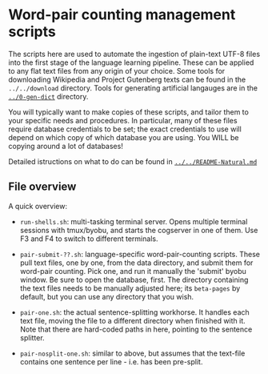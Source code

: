 
Word-pair counting management scripts
=====================================

The scripts here are used to automate the ingestion of plain-text
UTF-8 files into the first stage of the language learning pipeline.
These can be applied to any flat text files from any origin of your
choice.  Some tools for downloading Wikipedia and Project Gutenberg
texts can be found in the `../../download` directory.  Tools for
generating artificial langauges are in the
[`../0-gen-dict`](../0-gen-dict) directory.

You will typically want to make copies of these scripts, and tailor
them to your specific needs and procedures. In particular, many of
these files require database credentials to be set; the exact
credentials to use will depend on which copy of which database you
are using.  You WILL be copying around a lot of databases!

Detailed istructions on what to do can be found in
[`../../README-Natural.md`](../../README-Natural.md)

File overview
-------------
A quick overview:

* `run-shells.sh`: multi-tasking terminal server.  Opens multiple
  terminal sessions with tmux/byobu, and starts the cogserver in one
  of them.  Use F3 and F4 to switch to different terminals.

* `pair-submit-??.sh`: language-specific word-pair-counting scripts.
  These pull text files, one by one, from the data directory, and
  submit them for word-pair counting. Pick one, and run it manually
  the 'submit' byobu window.  Be sure to open the database, first.
  The directory containing the text files needs to be manually adjusted
  here; its `beta-pages` by default, but you can use any directory
  that you wish.

* `pair-one.sh`: the actual sentence-splitting workhorse. It handles each
  text file, moving the file to a different directory when finished
  with it.  Note that there are hard-coded paths in here, pointing to
  the sentence splitter.

* `pair-nosplit-one.sh`: similar to above, but assumes that the
  text-file contains one sentence per line - i.e. has been pre-split.
